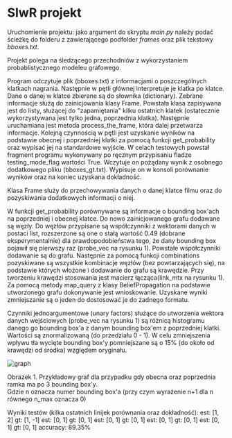 # SIwR projekt
Uruchomienie projektu: jako argument do skryptu *main.py* należy podać ścieżkę do folderu z zawierającego podfolder *frames* oraz plik tekstowy *bboxes.txt*.

Projekt polega na śledzącego przechodniów z wykorzystaniem probablistycznego modeleu grafowego.

Program odczytuje plik (bboxes.txt) z informacjami o poszczególnych klatkach nagrania. Następnie w pętli głównej interpretuje je klatka po klatce. Dane o danej w klatce zbierane są do słownika (dictionary). Zebrane informacje służą do zainicjowania klasy Frame. Powstała klasa zapisywana jest do listy, służącej do "zapamiętania" kilku ostatnich klatek (ostatecznie wykorzystywana jest tylko jedna, poprzednia klatka). Następnie uruchamiana jest metoda process_the_frame, która dalej przetwarza informacje. Kolejną czynnością w pętli jest uzyskanie wyników na podstawie obecnej i poprzedniej klatki za pomocą funkcji get_probability oraz wypisać jej na standardowe wyjście. W celach testowych powstał fragment programu wykonywany po ręcznym przypisaniu fladze testing_mode_flag wartości True. Wczytuje on pożądany wynik z osobnego dodatkowego pliku (bboxes_gt.txt). Wypisuje on w konsoli porównanie wyników oraz na koniec uzyskana dokładność.

Klasa Frame służy do przechowywania danych o danej klatce filmu oraz do pozyskiwania dodatkowych informacji o niej.
     
W funkcji get_probability porównywane są informacje o bounding box'ach na poprzedniej i obecnej klatce. Do nowo zainicjowanego grafu dodawane są węzły. Do węzłów przypisane są współczynniki z wektorami danych w postaci list, rozszerzone są one o stałą wartość 0.49 (dobrane eksperymentalnie) dla prawdopodobieństwa tego, że dany bounding box pojawił się pierwszy raz (probe_vec na rysunku 1). Powstałe współczynniki dodawanie są do grafu. Następnie za pomocą funkcji combinations pozyskiwane są wszystkie kombinacje węzłów (bez powtarzających się), na podstawie których włożone i dodawanie do grafu są krawędzie. Przy tworzeniu krawędzi stosowania jest macierz łącząca(link_mtx na rysunku 1). Za pomocą metody map_query z klasy BeliefPropagation na podstawie utworzonego grafu dokonywanie jest wnioskowanie. Uzyskane wyniki zmniejszanie są o jeden do dostosować je do żadnego formatu.

Czynniki jednoargumentowe (unary factors) służące do utworzenia wektora danych wejściowych (probe_vec na rysunku 1) są różnicą histogramu danego go bounding box'a z danym bounding box'em z poprzedniej klatki. Wartości są znormalizowaną (do przedziału 0 - 1). W celu zmniejszenia wpływu tła wycięte bounding box'y pomniejszane są o 15% (do około od krawędzi od środka) względem oryginału.

![graph](https://user-images.githubusercontent.com/50810180/191033742-b8f308f2-d61e-4c54-bf7a-45c17b4ada32.jpg) 

Obrazek 1. Przykładowy graf dla przypadku gdy obecna oraz poprzednia ramka ma po 3 bounding box'y.   
Gdzie n oznacza numer bounding box'a (przy czym wyrażenie n+1 dla n równego n_max oznacza 0)

Wyniki testów (kilka ostatnich linijek porównania oraz dokładność):
     est: [1, 2] gt: [1, -1]
     est: [0, 1] gt: [0, 1]
     est: [0, 1] gt: [0, 1]
     est: [0, 1] gt: [0, 1]
     est: [0, 1] gt: [0, 1]
     accuracy: 89.35%
